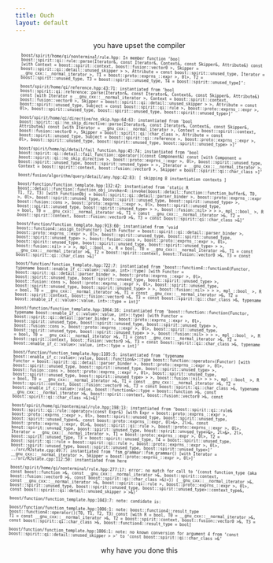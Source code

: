 ```yaml
---
title: Ouch
layout: default
---
```


<style>
.main {
    text-align: center;
    position: relative;
}
.main h1 {
    transition: 300ms font-size;
    font-size: 150pt;
}
div.main div.admonition {
    position: fixed;
    top: 200px;
    left: 25px;
    right: 25px;
    transform: translateY(55px) rotate(5deg);
    margin: 0;
    animation: 500ms stamp both linear 1s;
    z-index: 10;
}

@keyframes stamp {
    from {
        opacity: 0;
        transform: scale(10);
    }
    10% {
        opacity: 1;
    }
    to {}
}

div.main div.admonition h1,
div.main div.admonition p {
    text-align: center;
}

@media (max-width: 415px) {
    div.main div.admonition h1 {
        font-size: 72pt;
    }
}
</style>

<div class='main' markdown='1'>

<div class="admonition" markdown='1'>
# 404

We couldn't find the page you were looking for.

You probably meant to go somewhere else.

Click a link above to try a different page
</div>


<p>you have upset the compiler</p>

</div>

<style>
    .code {
        font-size: 6pt;
        white-space: pre-line;
        text-align: left;
        animation: 300ms shake1 linear infinite;
    }

    @keyframes shake1 {
        2% {
            transform: translate(0.5px, -1.5px) rotate(-0.5deg);
        }
        4% {
            transform: translate(0.5px, 1.5px) rotate(1.5deg);
        }
        6% {
            transform: translate(1.5px, 1.5px) rotate(1.5deg);
        }
        8% {
            transform: translate(2.5px, 1.5px) rotate(0.5deg);
        }
        10% {
            transform: translate(0.5px, 2.5px) rotate(0.5deg);
        }
        12% {
            transform: translate(1.5px, 1.5px) rotate(0.5deg);
        }
        14% {
            transform: translate(0.5px, 0.5px) rotate(0.5deg);
        }
        16% {
            transform: translate(-1.5px, -0.5px) rotate(1.5deg);
        }
        18% {
            transform: translate(0.5px, 0.5px) rotate(1.5deg);
        }
        20% {
            transform: translate(2.5px, 2.5px) rotate(1.5deg);
        }
        22% {
            transform: translate(0.5px, -1.5px) rotate(1.5deg);
        }
        24% {
            transform: translate(-1.5px, 1.5px) rotate(-0.5deg);
        }
        26% {
            transform: translate(1.5px, 0.5px) rotate(1.5deg);
        }
        28% {
            transform: translate(-0.5px, -0.5px) rotate(-0.5deg);
        }
        30% {
            transform: translate(1.5px, -0.5px) rotate(-0.5deg);
        }
        32% {
            transform: translate(2.5px, -1.5px) rotate(1.5deg);
        }
        34% {
            transform: translate(2.5px, 2.5px) rotate(-0.5deg);
        }
        36% {
            transform: translate(0.5px, -1.5px) rotate(0.5deg);
        }
        38% {
            transform: translate(2.5px, -0.5px) rotate(-0.5deg);
        }
        40% {
            transform: translate(-0.5px, 2.5px) rotate(0.5deg);
        }
        42% {
            transform: translate(-1.5px, 2.5px) rotate(0.5deg);
        }
        44% {
            transform: translate(-1.5px, 1.5px) rotate(0.5deg);
        }
        46% {
            transform: translate(1.5px, -0.5px) rotate(-0.5deg);
        }
        48% {
            transform: translate(2.5px, -0.5px) rotate(0.5deg);
        }
        50% {
            transform: translate(-1.5px, 1.5px) rotate(0.5deg);
        }
        52% {
            transform: translate(-0.5px, 1.5px) rotate(0.5deg);
        }
        54% {
            transform: translate(-1.5px, 1.5px) rotate(0.5deg);
        }
        56% {
            transform: translate(0.5px, 2.5px) rotate(1.5deg);
        }
        58% {
            transform: translate(2.5px, 2.5px) rotate(0.5deg);
        }
        60% {
            transform: translate(2.5px, -1.5px) rotate(1.5deg);
        }
        62% {
            transform: translate(-1.5px, 0.5px) rotate(1.5deg);
        }
        64% {
            transform: translate(-1.5px, 1.5px) rotate(1.5deg);
        }
        66% {
            transform: translate(0.5px, 2.5px) rotate(1.5deg);
        }
        68% {
            transform: translate(2.5px, -1.5px) rotate(1.5deg);
        }
        70% {
            transform: translate(2.5px, 2.5px) rotate(0.5deg);
        }
        72% {
            transform: translate(-0.5px, -1.5px) rotate(1.5deg);
        }
        74% {
            transform: translate(-1.5px, 2.5px) rotate(1.5deg);
        }
        76% {
            transform: translate(-1.5px, 2.5px) rotate(1.5deg);
        }
        78% {
            transform: translate(-1.5px, 2.5px) rotate(0.5deg);
        }
        80% {
            transform: translate(-1.5px, 0.5px) rotate(-0.5deg);
        }
        82% {
            transform: translate(-1.5px, 0.5px) rotate(-0.5deg);
        }
        84% {
            transform: translate(-0.5px, 0.5px) rotate(1.5deg);
        }
        86% {
            transform: translate(2.5px, 1.5px) rotate(0.5deg);
        }
        88% {
            transform: translate(-1.5px, 0.5px) rotate(1.5deg);
        }
        90% {
            transform: translate(-1.5px, -0.5px) rotate(-0.5deg);
        }
        92% {
            transform: translate(-1.5px, -1.5px) rotate(1.5deg);
        }
        94% {
            transform: translate(0.5px, 0.5px) rotate(-0.5deg);
        }
        96% {
            transform: translate(2.5px, -0.5px) rotate(-0.5deg);
        }
        98% {
            transform: translate(-1.5px, -1.5px) rotate(-0.5deg);
        }
    }
</style>

<pre class='code'>boost/spirit/home/qi/nonterminal/rule.hpp: In member function ‘bool boost::spirit::qi::rule::parse(Iterator&, const Iterator&, Context&, const Skipper&, Attribute&) const [with Context = boost::spirit::context, boost::fusion::vector0 >, Skipper = boost::spirit::qi::detail::unused_skipper > >, Attribute = const boost::spirit::unused_type, Iterator = __gnu_cxx::__normal_iterator >, T1 = boost::proto::exprns_::expr >, 0l>, T2 = boost::spirit::unused_type, T3 = boost::spirit::unused_type, T4 = boost::spirit::unused_type]’:

    boost/spirit/home/qi/reference.hpp:43:71:   instantiated from ‘bool boost::spirit::qi::reference::parse(Iterator&, const Iterator&, Context&, const Skipper&, Attribute&) const [with Iterator = __gnu_cxx::__normal_iterator >, Context = boost::spirit::context, boost::fusion::vector0 >, Skipper = boost::spirit::qi::detail::unused_skipper > >, Attribute = const boost::spirit::unused_type, Subject = const boost::spirit::qi::rule >, boost::proto::exprns_::expr >, 0l>, boost::spirit::unused_type, boost::spirit::unused_type, boost::spirit::unused_type>]’

    boost/spirit/home/qi/directive/no_skip.hpp:64:63:   instantiated from ‘bool boost::spirit::qi::no_skip_directive::parse(Iterator&, const Iterator&, Context&, const Skipper&, Attribute&) const [with Iterator = __gnu_cxx::__normal_iterator >, Context = boost::spirit::context, boost::fusion::vector0 >, Skipper = boost::spirit::qi::char_class >, Attribute = const boost::spirit::unused_type, Subject = boost::spirit::qi::reference >, boost::proto::exprns_::expr >, 0l>, boost::spirit::unused_type, boost::spirit::unused_type, boost::spirit::unused_type> >]’

    boost/spirit/home/qi/detail/fail_function.hpp:45:74:   instantiated from ‘bool boost::spirit::qi::detail::fail_function::operator()(const Component&) const [with Component = boost::spirit::qi::no_skip_directive >, boost::proto::exprns_::expr >, 0l>, boost::spirit::unused_type, boost::spirit::unused_type, boost::spirit::unused_type> > >, Iterator = __gnu_cxx::__normal_iterator >, Context = boost::spirit::context, boost::fusion::vector0 >, Skipper = boost::spirit::qi::char_class >]’

    boost/fusion/algorithm/query/detail/any.hpp:42:83:   [ skipping 8 instantiation contexts ]

    boost/function/function_template.hpp:132:42:   instantiated from ‘static R boost::detail::function::function_obj_invoker4::invoke(boost::detail::function::function_buffer&, T0, T1, T2, T3) [with FunctionObj = boost::spirit::qi::detail::parser_binder >, boost::proto::exprns_::expr >, 0l>, boost::spirit::unused_type, boost::spirit::unused_type, boost::spirit::unused_type> >, boost::fusion::cons >, boost::proto::exprns_::expr >, 0l>, boost::spirit::unused_type, boost::spirit::unused_type, boost::spirit::unused_type> > >, boost::fusion::nil> > > >, mpl_::bool_ >, R = bool, T0 = __gnu_cxx::__normal_iterator >&, T1 = const __gnu_cxx::__normal_iterator >&, T2 = boost::spirit::context, boost::fusion::vector0 >&, T3 = const boost::spirit::qi::char_class >&]’

    boost/function/function_template.hpp:913:60:   instantiated from ‘void boost::function4::assign_to(Functor) [with Functor = boost::spirit::qi::detail::parser_binder >, boost::proto::exprns_::expr >, 0l>, boost::spirit::unused_type, boost::spirit::unused_type, boost::spirit::unused_type> >, boost::fusion::cons >, boost::proto::exprns_::expr >, 0l>, boost::spirit::unused_type, boost::spirit::unused_type, boost::spirit::unused_type> > >, boost::fusion::nil> > > >, mpl_::bool_ >, R = bool, T0 = __gnu_cxx::__normal_iterator >&, T1 = const __gnu_cxx::__normal_iterator >&, T2 = boost::spirit::context, boost::fusion::vector0 >&, T3 = const boost::spirit::qi::char_class >&]’

    boost/function/function_template.hpp:722:7:   instantiated from ‘boost::function4::function4(Functor, typename boost::enable_if_c::value>::value, int>::type) [with Functor = boost::spirit::qi::detail::parser_binder >, boost::proto::exprns_::expr >, 0l>, boost::spirit::unused_type, boost::spirit::unused_type, boost::spirit::unused_type> >, boost::fusion::cons >, boost::proto::exprns_::expr >, 0l>, boost::spirit::unused_type, boost::spirit::unused_type, boost::spirit::unused_type> > >, boost::fusion::nil> > > >, mpl_::bool_ >, R = bool, T0 = __gnu_cxx::__normal_iterator >&, T1 = const __gnu_cxx::__normal_iterator >&, T2 = boost::spirit::context, boost::fusion::vector0 >&, T3 = const boost::spirit::qi::char_class >&, typename boost::enable_if_c::value>::value, int>::type = int]’

    boost/function/function_template.hpp:1064:16:   instantiated from ‘boost::function::function(Functor, typename boost::enable_if_c::value>::value, int>::type) [with Functor = boost::spirit::qi::detail::parser_binder >, boost::proto::exprns_::expr >, 0l>, boost::spirit::unused_type, boost::spirit::unused_type, boost::spirit::unused_type> >, boost::fusion::cons >, boost::proto::exprns_::expr >, 0l>, boost::spirit::unused_type, boost::spirit::unused_type, boost::spirit::unused_type> > >, boost::fusion::nil> > > >, mpl_::bool_ >, R = bool, T0 = __gnu_cxx::__normal_iterator >&, T1 = const __gnu_cxx::__normal_iterator >&, T2 = boost::spirit::context, boost::fusion::vector0 >&, T3 = const boost::spirit::qi::char_class >&, typename boost::enable_if_c::value>::value, int>::type = int]’

    boost/function/function_template.hpp:1105:5:   instantiated from ‘typename boost::enable_if_c::value>::value, boost::function&>::type boost::function::operator=(Functor) [with Functor = boost::spirit::qi::detail::parser_binder >, boost::proto::exprns_::expr >, 0l>, boost::spirit::unused_type, boost::spirit::unused_type, boost::spirit::unused_type> >, boost::fusion::cons >, boost::proto::exprns_::expr >, 0l>, boost::spirit::unused_type, boost::spirit::unused_type, boost::spirit::unused_type> > >, boost::fusion::nil> > > >, mpl_::bool_ >, R = bool, T0 = __gnu_cxx::__normal_iterator >&, T1 = const __gnu_cxx::__normal_iterator >&, T2 = boost::spirit::context, boost::fusion::vector0 >&, T3 = const boost::spirit::qi::char_class >&, typename boost::enable_if_c::value>::value, boost::function&>::type = boost::function >&, const __gnu_cxx::__normal_iterator >&, boost::spirit::context, boost::fusion::vector0 >&, const boost::spirit::qi::char_class >&)>&]’

    boost/spirit/home/qi/nonterminal/rule.hpp:198:13:   instantiated from ‘boost::spirit::qi::rule& boost::spirit::qi::rule::operator=(const Expr&) [with Expr = boost::proto::exprns_::expr >, boost::proto::exprns_::expr >, 0l>, boost::spirit::unused_type, boost::spirit::unused_type, boost::spirit::unused_type>&, const boost::proto::exprns_::expr, 0l>&>, 2l>&, const boost::proto::exprns_::expr, 0l>&, boost::spirit::qi::rule >, boost::proto::exprns_::expr >, 0l>, boost::spirit::unused_type, boost::spirit::unused_type, boost::spirit::unused_type>&>, 2l>&>, 2l>, Iterator = __gnu_cxx::__normal_iterator >, T1 = boost::proto::exprns_::expr >, 0l>, T2 = boost::spirit::unused_type, T3 = boost::spirit::unused_type, T4 = boost::spirit::unused_type, boost::spirit::qi::rule = boost::spirit::qi::rule >, boost::proto::exprns_::expr >, 0l>, boost::spirit::unused_type, boost::spirit::unused_type, boost::spirit::unused_type>]’
    ../src/RJstate.cpp:49:7:   instantiated from ‘fsm_grammar::fsm_grammar() [with Iterator = __gnu_cxx::__normal_iterator >, Skipper = boost::proto::exprns_::expr >, 0l>]’
    ../src/RJstate.cpp:112:50:   instantiated from here

    boost/spirit/home/qi/nonterminal/rule.hpp:277:17: error: no match for call to ‘(const function_type {aka const boost::function >&, const __gnu_cxx::__normal_iterator >&, boost::spirit::context, boost::fusion::vector0 >&, const boost::spirit::qi::char_class >&)>}) (__gnu_cxx::__normal_iterator >&, const __gnu_cxx::__normal_iterator >&, boost::spirit::qi::rule >, boost::proto::exprns_::expr >, 0l>, boost::spirit::unused_type, boost::spirit::unused_type, boost::spirit::unused_type>::context_type&, const boost::spirit::qi::detail::unused_skipper > >&)’

    boost/function/function_template.hpp:1043:7: note: candidate is:

    boost/function/function_template.hpp:1006:1: note: boost::function4::result_type boost::function4::operator()(T0, T1, T2, T3) const [with R = bool, T0 = __gnu_cxx::__normal_iterator >&, T1 = const __gnu_cxx::__normal_iterator >&, T2 = boost::spirit::context, boost::fusion::vector0 >&, T3 = const boost::spirit::qi::char_class >&, boost::function4::result_type = bool]

    boost/function/function_template.hpp:1006:1: note:   no known conversion for argument 4 from ‘const boost::spirit::qi::detail::unused_skipper > >’ to ‘const boost::spirit::qi::char_class >&’</pre>

<div class="main">
    <p>why have you done this</p>
</div>
